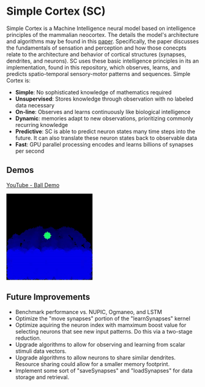 # Simple Cortex (SC)

Simple Cortex is a Machine Intelligence neural model based on intelligence principles of the mammalian neocortex.  The details the model's architecture and algorithms may be found in this [paper](https://arxiv.org/abs/1710.01347 " Simple Cortex: A Model of Cells in the Sensory Nervous System").  Specifically, the paper discusses the fundamentals of sensation and perception and how those conecpts relate to the architecture and behavior of cortical structures (synapses, dendrites, and neurons).  SC uses these basic intelligence principles in its an implementation, found in this repository, which observes, learns, and predicts spatio-temporal sensory-motor patterns and sequences.  Simple Cortex is:

- **Simple**: No sophisticated knowledge of mathematics required
- **Unsupervised**: Stores knowledge through observation with no labeled data necessary
- **On-line**: Observes and learns continuously like biological intelligence
- **Dynamic**: memories adapt to new observations, prioritizing commonly recurring knowledge
- **Predictive**: SC is able to predict neuron states many time steps into the future. It can also translate these neuron states back to observable data
- **Fast**: GPU parallel processing encodes and learns billions of synapses per second

## Demos
[YouTube - Ball Demo](https://www.youtube.com/watch?v=iRt8sVPZkss)

![alt tag](https://raw.githubusercontent.com/ddigiorg/neuroowl.github.io/master/webpages/technology/simple-cortex/ball-demo.gif)

## Future Improvements
- Benchmark performance vs. NUPIC, Ogmaneo, and LSTM
- Optimize the "move synapses" portion of the "learnSynapses" kernel
- Optimize aquiring the neuron index with mamximum boost value for selecting neurons that see new input patterns.  Do this via a two-stage reduction.
- Upgrade algorithms to allow for observing and learning from scalar stimuli data vectors.
- Upgrade algorithms to allow neurons to share similar dendrites.  Resource sharing could allow for a smaller memory footprint.
- Implement some sort of "saveSynapses" and "loadSynapses" for data storage and retrieval.
